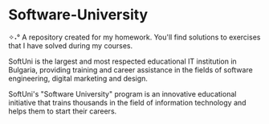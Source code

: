 # Software-University

<p> ✧˖° A repository created for my homework. You'll find solutions to exercises that I have solved during my courses. </p>

<p> SoftUni is the largest and most respected educational IT institution in Bulgaria, providing training and career assistance in the fields of software engineering, digital marketing and design.

SoftUni's "Software University" program is an innovative educational initiative that trains thousands in the field of information technology and helps them to start their careers. </p>

